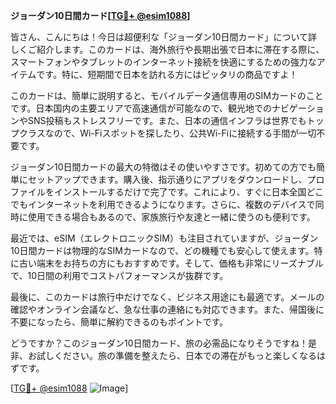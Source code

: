 **ジョーダン10日間カード[[TG💪+ @esim1088](https://t.me/s/esim1088)]**

皆さん、こんにちは！今日は超便利な「ジョーダン10日間カード」について詳しくご紹介します。このカードは、海外旅行や長期出張で日本に滞在する際に、スマートフォンやタブレットのインターネット接続を快適にするための強力なアイテムです。特に、短期間で日本を訪れる方にはピッタリの商品ですよ！

このカードは、簡単に説明すると、モバイルデータ通信専用のSIMカードのことです。日本国内の主要エリアで高速通信が可能なので、観光地でのナビゲーションやSNS投稿もストレスフリーです。また、日本の通信インフラは世界でもトップクラスなので、Wi-Fiスポットを探したり、公共Wi-Fiに接続する手間が一切不要です。

ジョーダン10日間カードの最大の特徴はその使いやすさです。初めての方でも簡単にセットアップできます。購入後、指示通りにアプリをダウンロードし、プロファイルをインストールするだけで完了です。これにより、すぐに日本全国どこでもインターネットを利用できるようになります。さらに、複数のデバイスで同時に使用できる場合もあるので、家族旅行や友達と一緒に使うのも便利です。

最近では、eSIM（エレクトロニックSIM）も注目されていますが、ジョーダン10日間カードは物理的なSIMカードなので、どの機種でも安心して使えます。特に古い端末をお持ちの方にもおすすめです。そして、価格も非常にリーズナブルで、10日間の利用でコストパフォーマンスが抜群です。

最後に、このカードは旅行中だけでなく、ビジネス用途にも最適です。メールの確認やオンライン会議など、急な仕事の連絡にも対応できます。また、帰国後に不要になったら、簡単に解約できるのもポイントです。

どうですか？このジョーダン10日間カード、旅の必需品になりそうですね！是非、お試しください。旅の準備を整えたら、日本での滞在がもっと楽しくなるはずです。

[[TG💪+ @esim1088](https://t.me/s/esim1088) ![Image](https://i.postimg.cc/Y0z9fWf4/image.png)]